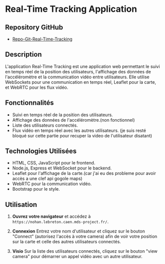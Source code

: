 # Real-Time Tracking Application

## Repository GitHub

- [Repo-Git-Real-Time-Tracking](https://github.com/nohan-lebreton/real-time-tracking)
## Description

L'application Real-Time Tracking est une application web permettant le suivi en temps réel de la position des utilisateurs, l'affichage des données de l'accéléromètre et la communication vidéo entre utilisateurs. Elle utilise WebSockets pour une communication en temps réel, Leaflet pour la carte, et WebRTC pour les flux vidéo.

## Fonctionnalités

- Suivi en temps réel de la position des utilisateurs. 
- Affichage des données de l'accéléromètre.(non fonctionnel)
- Liste des utilisateurs connectés.
- Flux vidéo en temps réel avec les autres utilisateurs. (je suis resté bloqué sur cette partie pour recuper la video de l'utilisateur disatant)

## Technologies Utilisées

- HTML, CSS, JavaScript pour le frontend.
- Node.js, Express et WebSocket pour le backend.
- Leaflet pour l'affichage de la carte.(car j'ai eu des probleme pour avoir accès a une clef api gogole maps)
- WebRTC pour la communication vidéo.
- Bootstrap pour le style.

## Utilisation

1. **Ouvrez votre navigateur** et accédez à `https://nohan.lebreton.caen.mds-project.fr/`.

2. **Connexion** Entrez votre nom d'utilisateur et cliquez sur le bouton "Connect" (autorisez l'accès à votre camera) afin de voir votre position sur la carte et celle des autres utilisateurs connectés.

3. **Visio** Sur la liste des utilisateurs connectés, cliquez sur le bouton "view camera" pour démarrer un appel vidéo avec un autre utilisateur. 
